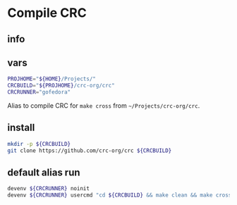 # Compile CRC

## info

## vars
```sh
PROJHOME="${HOME}/Projects/"
CRCBUILD="${PROJHOME}/crc-org/crc"
CRCRUNNER="gofedora"
```

Alias to compile CRC for `make cross` from `~/Projects/crc-org/crc`.

## install
```sh
mkdir -p ${CRCBUILD}
git clone https://github.com/crc-org/crc ${CRCBUILD}
```

## default alias run
```sh interactive
devenv ${CRCRUNNER} noinit
devenv ${CRCRUNNER} usercmd "cd ${CRCBUILD} && make clean && make cross"
```

